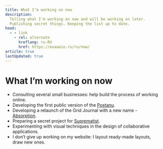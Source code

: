 ```yaml
---
title: What I’m working on now
description:
  Telling what I'm working on now and will be working on later.
  Publishing secret things. Keeping the list up to date.
head:
  - - link
    - rel: alternate
      hreflang: ru-RU
      href: https://euaaaio.ru/ru/now/
article: true
lastUpdated: true
---
```


# What I’m working on now

- Consulting several small businesses: help build the process of working online.
- Developing the first public version of the [Postanu](https://postanu.com).
- Developing a relaunch of the Grid Journal with a new name - [Absorption](https://absorptie.cc).
- Preparing a secret project for [Suprematist](https://suprematist.cc).
- Experimenting with visual techniques in the design of collaborative applications.
- I don’t give up working on my website: I layout ready-made layouts, draw new ones.

